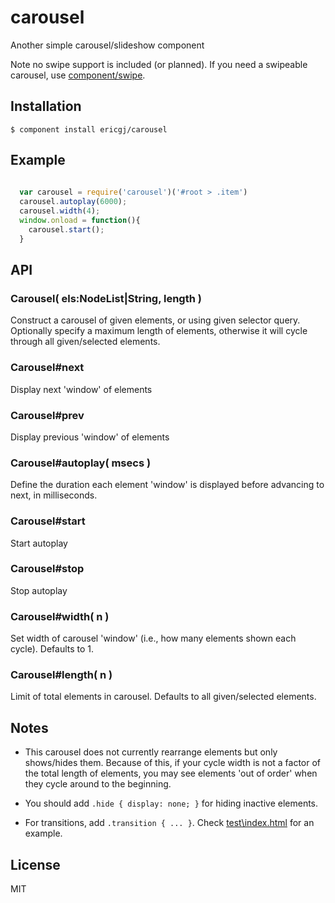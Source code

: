 
# carousel

  Another simple carousel/slideshow component

  Note no swipe support is included (or planned). If you need a swipeable 
  carousel, use [component/swipe][swipe].

## Installation

    $ component install ericgj/carousel

## Example

```javascript
  
  var carousel = require('carousel')('#root > .item')
  carousel.autoplay(6000);
  carousel.width(4);
  window.onload = function(){
    carousel.start();
  }

```

## API

### Carousel( els:NodeList|String, length )

  Construct a carousel of given elements, or using given selector query.
  Optionally specify a maximum length of elements, otherwise it will cycle
  through all given/selected elements.

### Carousel#next

  Display next 'window' of elements

### Carousel#prev

  Display previous 'window' of elements

### Carousel#autoplay( msecs )

  Define the duration each element 'window' is displayed before advancing to 
  next, in milliseconds.

### Carousel#start

  Start autoplay

### Carousel#stop

  Stop autoplay

### Carousel#width( n )

  Set width of carousel 'window' (i.e., how many elements shown each cycle). 
  Defaults to 1.

### Carousel#length( n )

  Limit of total elements in carousel. Defaults to all given/selected elements.


## Notes

- This carousel does not currently rearrange elements but only shows/hides
  them. Because of this, if your cycle width is not a factor of the total
  length of elements, you may see elements 'out of order' when they cycle
  around to the beginning.

- You should add `.hide { display: none; }` for hiding inactive elements.

- For transitions, add `.transition { ... }`. Check [test\index.html][test]
  for an example.

## License

  MIT

[swipe]: https://github.com/component/swipe
[test]:  https://github.com/ericgj/carousel/blob/master/test/index.html


